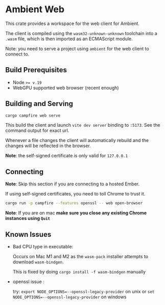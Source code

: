 # Ambient Web

This crate provides a workspace for the web client for Ambient.

The client is compiled using the `wasm32-unknown-unknown` toolchain into a `.wasm` file, which is then imported as an ECMAScript module.

Note: you need to serve a project using `ambient` for the web client to connect to.

## Build Prerequisites

- Node `>= v.19`
- WebGPU supported web browser (recent enough)

## Building and Serving

```sh
cargo campfire web serve
```

This build the client and launch `vite dev server` binding to `:5173`. See the command output for exact url.

Whenever a file changes the client will automatically rebuild and the changes will be reflected in the browser.

**Note**: the self-signed certificate is only valid for `127.0.0.1`

## Connecting

**Note**: Skip this section if you are connecting to a hosted Ember.

If using self-signed certificates, you need to toll Chrome to trust it.


```sh
cargo run -p campfire --features openssl -- web open-browser
```

**Note**: If you are on mac **make sure you close any existing Chrome instances using `Quit`**

<!-- After opening the client it will attempt connect to a locally running `ambient server` on `127.0.0.1:9000` (the default) -->

## Known Issues

- Bad CPU type in executable:

  Occurs on Mac M1 and M2 as the `wasm-pack` installer attempts to download `wasm-bindgen`.

  This is fixed by doing `cargo install -f wasm-bindgen` manually

- openssl issue :

  try: `export NODE_OPTIONS=--openssl-legacy-provider` on unix or `set NODE_OPTIONS=--openssl-legacy-provider` on windows
